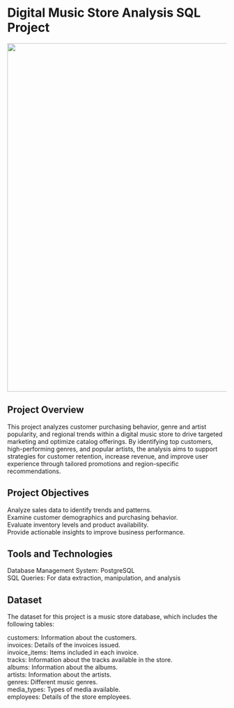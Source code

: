 # Digital Music Store Analysis SQL Project
<img src="https://github.com/user-attachments/assets/8de6fef2-74f4-4d0c-9962-7bfc2688cb24" width="800"/>




## Project Overview
This project analyzes customer purchasing behavior, genre and artist popularity, and regional trends within a digital music store to drive targeted marketing and optimize catalog offerings. By identifying top customers, high-performing genres, and popular artists, the analysis aims to support strategies for customer retention, increase revenue, and improve user experience through tailored promotions and region-specific recommendations.

## Project Objectives

Analyze sales data to identify trends and patterns.         
Examine customer demographics and purchasing behavior.                           
Evaluate inventory levels and product availability.                                       
Provide actionable insights to improve business performance.                                                           

## Tools and Technologies

Database Management System: PostgreSQL                                             
SQL Queries: For data extraction, manipulation, and analysis                                                   

## Dataset

The dataset for this project is a music store database, which includes the following tables:                                    

customers: Information about the customers.                                 
invoices: Details of the invoices issued.                                     
invoice_items: Items included in each invoice.                                       
tracks: Information about the tracks available in the store.                               
albums: Information about the albums.                                      
artists: Information about the artists.                                              
genres: Different music genres.                                       
media_types: Types of media available.                                        
employees: Details of the store employees.                                                  
